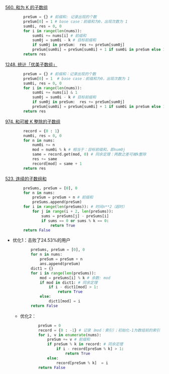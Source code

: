 [560. 和为 K 的子数组](https://leetcode.cn/problems/subarray-sum-equals-k/)

```python
        preSum = {} # 前缀和: 记录出现的个数
        preSum[0] = 1 # base case：前缀和为0，出现次数为 1
        sum0i, res = 0, 0
        for i in range(len(nums)):
            sum0i += nums[i] # 前缀和
            sum0j = sum0i - k # 目标前缀和
            if sum0j in preSum:  res += preSum[sum0j]
            preSum[sum0i] = preSum[sum0i] + 1 if sum0i in preSum else 1
        return res
```

[1248. 统计「优美子数组」](https://leetcode.cn/problems/count-number-of-nice-subarrays/)

```python
        preSum = {} # 前缀和：记录出现的个数
        preSum[0] = 1  # base case：前缀和为0，出现次数为 1
        sum0i, res = 0, 0
        for i in range(len(nums)):
            sum0i += nums[i] & 1
            sum0j = sum0i - k # 目标前缀和
            if sum0j in preSum:  res += preSum[sum0j]
            preSum[sum0i] = preSum[sum0i] + 1 if sum0i in preSum else 1
        return res
```

[974. 和可被 K 整除的子数组](https://leetcode.cn/problems/subarray-sums-divisible-by-k/)

```python
        record = {0 : 1}
        num0i, res = 0, 0
        for n in nums:
            num0i += n
            mod = num0i % k # 相当于：目标前缀和，即num0j
            same = record.get(mod, 0) # 同余定理：两数之差可被k整除
            res += same
            record[mod] = same + 1
        return res
```

[523. 连续的子数组和](https://leetcode.cn/problems/continuous-subarray-sum/)

```python
        preSums, preSum = [0], 0
        for n in nums:
            preSum = preSum + n # 前缀和
            preSums.append(preSum)
        for i in range(len(preSums)): # 时间n**2（超时）
            for j in range(i + 2, len(preSums)):
                sums = preSums[j] - preSums[i]
                if sums == 0 or sums % k == 0:
                    return True
        return False
```

- 优化1：击败了24.53%的用户

  ```python
          preSums, preSum = [0], 0
          for n in nums:
              preSum = preSum + n
              ans.append(preSum)
          dict1 = {}
          for i in range(len(preSums)):
              mod = preSums[i] % k # 余数: mod
              if mod in dict1: # 同余定理
                  if i - dict1[mod] > 1:
                      return True
              else:
                  dict1[mod] = i
          return False
  ```

  - 优化2：

    ```python
            preSum = 0
            record = {0 : -1} # 记录｛mod：索引｝；初始化-1为数组前的索引
            for i, v in enumerate(nums):
                preSum += v # 前缀和
                if preSum % k in record: # 同余定理
                    if i - record[preSum % k] > 1:
                        return True
                else:
                    record[preSum % k]  = i
            return False
    ```

    